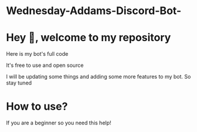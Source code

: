 # Wednesday-Addams-Discord-Bot-
<h1>Hey 👋, welcome to my repository</h1>
<p>Here is my bot's full code</p>
<p>It's free to use and open source</p>
<p>I will be updating some things and adding some more features to my bot. So stay tuned</p>
<h1>How to use?</h1>
<p>If you are a beginner so you need this help!</p><br>
